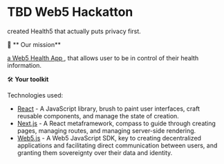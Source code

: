 # TBD Web5 Hackatton

created Health5 that actually puts privacy first.

🚀 ** Our mission**

 [a Web5 Health App ](https://Health5.vercel.app/), that allows user to be in control of their health information.

🛠️ **Your toolkit**

Technologies used:

- [React](https://react.dev/) - A JavaScript library, brush to paint user interfaces, craft reusable components, and manage the state of creation.
- [Next.js](https://nextjs.org/) - A React metaframework, compass to guide through creating pages, managing routes, and managing server-side rendering.
- [Web5.js](https://developer.tbd.website/api/web5-js/) - A Web5 JavaScript SDK, key to creating decentralized applications and facilitating direct communication between users, and granting them sovereignty over their data and identity.

